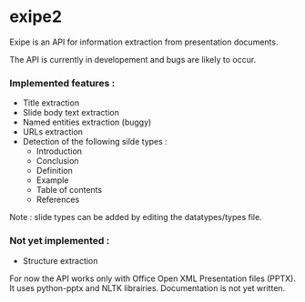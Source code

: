 # exipe2

Exipe is an API for information extraction from presentation documents.

The API is currently in developement and bugs are likely to occur.

### Implemented features : 
* Title extraction
* Slide body text extraction
* Named entities extraction (buggy)
* URLs extraction
* Detection of the following silde types : 
  * Introduction 
  * Conclusion
  * Definition 
  * Example
  * Table of contents
  * References

Note : slide types can be added by editing the datatypes/types file.

### Not yet implemented :
* Structure extraction

For now the API works only with Office Open XML Presentation files (PPTX). It uses python-pptx and NLTK librairies.
Documentation is not yet written.
